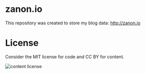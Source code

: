 # zanon.io
This repository was created to store my blog data: http://zanon.io

# License

Consider the MIT license for code and CC BY for content.

![content license](https://licensebuttons.net/l/by/3.0/88x31.png)
